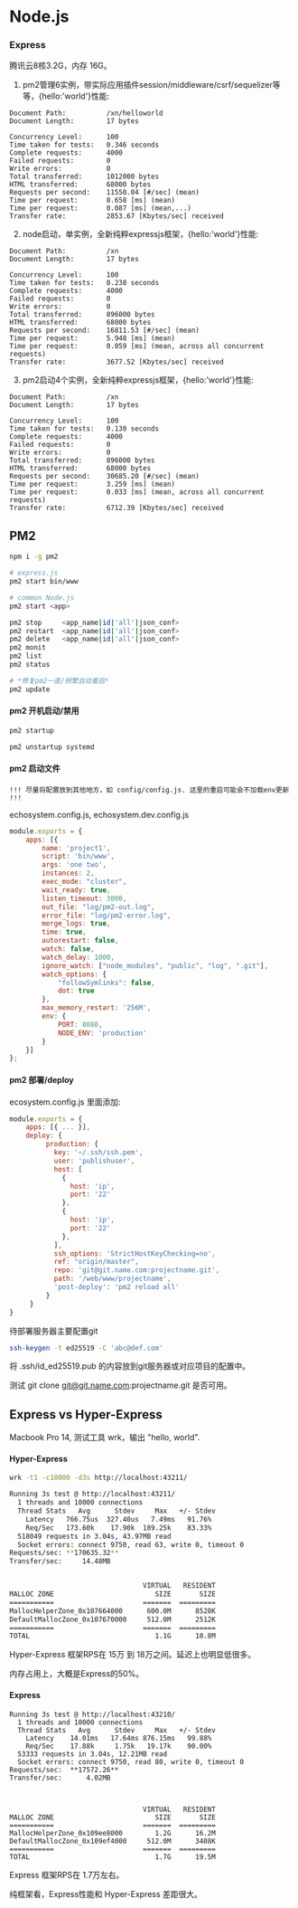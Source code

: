 # Node.js

### Express

腾讯云8核3.2G，内存 16G。

1. pm2管理6实例，带实际应用插件session/middleware/csrf/sequelizer等等，{hello:'world'}性能:

```log
Document Path:          /xn/helloworld
Document Length:        17 bytes

Concurrency Level:      100
Time taken for tests:   0.346 seconds
Complete requests:      4000
Failed requests:        0
Write errors:           0
Total transferred:      1012000 bytes
HTML transferred:       68000 bytes
Requests per second:    11550.04 [#/sec] (mean)
Time per request:       8.658 [ms] (mean)
Time per request:       0.087 [ms] (mean,...)
Transfer rate:          2853.67 [Kbytes/sec] received
```

2. node启动，单实例，全新纯粹expressjs框架，{hello:'world'}性能:

```log
Document Path:          /xn
Document Length:        17 bytes

Concurrency Level:      100
Time taken for tests:   0.238 seconds
Complete requests:      4000
Failed requests:        0
Write errors:           0
Total transferred:      896000 bytes
HTML transferred:       68000 bytes
Requests per second:    16811.53 [#/sec] (mean)
Time per request:       5.948 [ms] (mean)
Time per request:       0.059 [ms] (mean, across all concurrent requests)
Transfer rate:          3677.52 [Kbytes/sec] received
```

3. pm2启动4个实例，全新纯粹expressjs框架，{hello:'world'}性能:


```log
Document Path:          /xn
Document Length:        17 bytes

Concurrency Level:      100
Time taken for tests:   0.130 seconds
Complete requests:      4000
Failed requests:        0
Write errors:           0
Total transferred:      896000 bytes
HTML transferred:       68000 bytes
Requests per second:    30685.20 [#/sec] (mean)
Time per request:       3.259 [ms] (mean)
Time per request:       0.033 [ms] (mean, across all concurrent requests)
Transfer rate:          6712.39 [Kbytes/sec] received
```

## PM2

```bash
npm i -g pm2

# express.js
pm2 start bin/www

# common Node.js
pm2 start <app>

pm2 stop     <app_name|id|'all'|json_conf>
pm2 restart  <app_name|id|'all'|json_conf>
pm2 delete   <app_name|id|'all'|json_conf>
pm2 monit
pm2 list
pm2 status

# *修复pm2一直/频繁自动重启*
pm2 update
```

#### pm2 开机启动/禁用

```bash
pm2 startup

pm2 unstartup systemd
```

#### pm2 启动文件

`!!! 尽量将配置放到其他地方，如 config/config.js. 这里的重启可能会不加载env更新 !!!`

echosystem.config.js, echosystem.dev.config.js

```js
module.exports = {
    apps: [{
        name: 'project1',
        script: 'bin/www',
        args: 'one two',
        instances: 2,
        exec_mode: "cluster",
        wait_ready: true,
        listen_timeout: 3000,
        out_file: "log/pm2-out.log",
        error_file: "log/pm2-error.log",
        merge_logs: true,
        time: true,
        autorestart: false,
        watch: false,
        watch_delay: 1000,
        ignore_watch: ["node_modules", "public", "log", ".git"],
        watch_options: {
            "followSymlinks": false,
            dot: true
        },
        max_memory_restart: '256M',
        env: {
            PORT: 8080,
            NODE_ENV: 'production'
        }
    }]
};
```

#### pm2 部署/deploy

ecosystem.config.js 里面添加:

```js
module.exports = {
    apps: [{ ... }],
    deploy: {
         production: {
           key: '~/.ssh/ssh.pem',
           user: 'publishuser',
           host: [
             {
               host: 'ip',
               port: '22'
             },
             {
               host: 'ip',
               port: '22'
             },
           ],
           ssh_options: 'StrictHostKeyChecking=no',
           ref: "origin/master",
           repo: 'git@git.name.com:projectname.git',
           path: '/web/www/projectname',
           'post-deploy': 'pm2 reload all'
         }
     }
}
```
待部署服务器主要配置git

```bash
ssh-keygen -t ed25519 -C 'abc@def.com'
```

将 .ssh/id_ed25519.pub 的内容放到git服务器或对应项目的配置中。

测试 git clone git@git.name.com:projectname.git 是否可用。


## Express vs Hyper-Express

Macbook Pro 14, 测试工具 wrk，输出 "hello, world".

#### Hyper-Express

```bash
wrk -t1 -c10000 -d3s http://localhost:43211/
```

```bash
Running 3s test @ http://localhost:43211/
  1 threads and 10000 connections
  Thread Stats   Avg      Stdev     Max   +/- Stdev
    Latency   766.75us  327.40us   7.49ms   91.76%
    Req/Sec   173.60k    17.90k  189.25k    83.33%
  518049 requests in 3.04s, 43.97MB read
  Socket errors: connect 9750, read 63, write 0, timeout 0
Requests/sec: **170635.32**
Transfer/sec:     14.48MB


                                 VIRTUAL   RESIDENT 
MALLOC ZONE                         SIZE       SIZE 
===========                      =======  ========= 
MallocHelperZone_0x107664000      600.0M      8528K 
DefaultMallocZone_0x107670000     512.0M      2512K 
===========                      =======  ========= 
TOTAL                               1.1G      10.8M
```

Hyper-Express 框架RPS在 15万 到 18万之间。延迟上也明显低很多。

内存占用上，大概是Express的50%。

#### Express

```log
Running 3s test @ http://localhost:43210/
  1 threads and 10000 connections
  Thread Stats   Avg      Stdev     Max   +/- Stdev
    Latency    14.01ms   17.64ms 876.15ms   99.88%
    Req/Sec    17.88k     1.75k   19.17k    90.00%
  53333 requests in 3.04s, 12.21MB read
  Socket errors: connect 9750, read 80, write 0, timeout 0
Requests/sec:  **17572.26**
Transfer/sec:      4.02MB



                                 VIRTUAL   RESIDENT 
MALLOC ZONE                         SIZE       SIZE 
===========                      =======  ========= 
MallocHelperZone_0x109ee8000        1.2G      16.2M 
DefaultMallocZone_0x109ef4000     512.0M      3408K 
===========                      =======  ========= 
TOTAL                               1.7G      19.5M 
```

Express 框架RPS在 1.7万左右。

纯框架看，Express性能和 Hyper-Express 差距很大。
